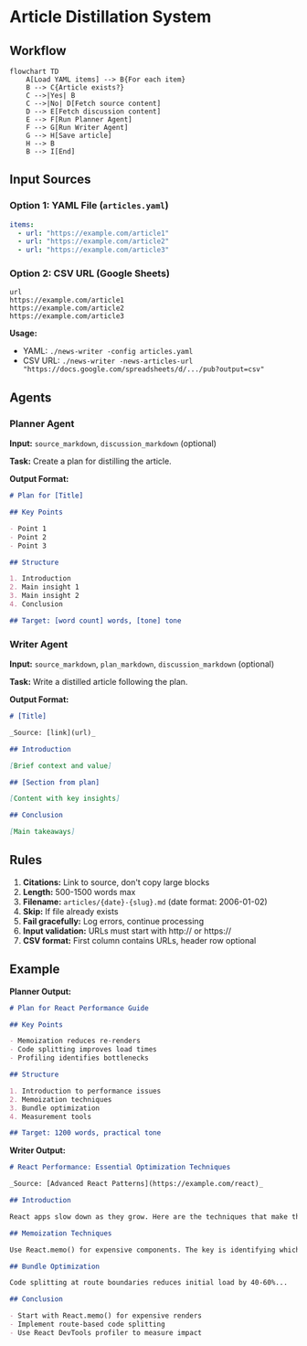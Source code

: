 # Article Distillation System

## Workflow

```mermaid
flowchart TD
    A[Load YAML items] --> B{For each item}
    B --> C{Article exists?}
    C -->|Yes| B
    C -->|No| D[Fetch source content]
    D --> E[Fetch discussion content]
    E --> F[Run Planner Agent]
    F --> G[Run Writer Agent]
    G --> H[Save article]
    H --> B
    B --> I[End]
```

## Input Sources

### Option 1: YAML File (`articles.yaml`)

```yaml
items:
  - url: "https://example.com/article1"
  - url: "https://example.com/article2"
  - url: "https://example.com/article3"
```

### Option 2: CSV URL (Google Sheets)

```csv
url
https://example.com/article1
https://example.com/article2
https://example.com/article3
```

**Usage:**
- YAML: `./news-writer -config articles.yaml`
- CSV URL: `./news-writer -news-articles-url "https://docs.google.com/spreadsheets/d/.../pub?output=csv"`

## Agents

### Planner Agent

**Input:** `source_markdown`, `discussion_markdown` (optional)

**Task:** Create a plan for distilling the article.

**Output Format:**

```markdown
# Plan for [Title]

## Key Points

- Point 1
- Point 2
- Point 3

## Structure

1. Introduction
2. Main insight 1
3. Main insight 2
4. Conclusion

## Target: [word count] words, [tone] tone
```

### Writer Agent

**Input:** `source_markdown`, `plan_markdown`, `discussion_markdown` (optional)

**Task:** Write a distilled article following the plan.

**Output Format:**

```markdown
# [Title]

_Source: [link](url)_

## Introduction

[Brief context and value]

## [Section from plan]

[Content with key insights]

## Conclusion

[Main takeaways]
```

## Rules

1. **Citations:** Link to source, don't copy large blocks
2. **Length:** 500-1500 words max
3. **Filename:** `articles/{date}-{slug}.md` (date format: 2006-01-02)
4. **Skip:** If file already exists
5. **Fail gracefully:** Log errors, continue processing
6. **Input validation:** URLs must start with http:// or https://
7. **CSV format:** First column contains URLs, header row optional

## Example

**Planner Output:**

```markdown
# Plan for React Performance Guide

## Key Points

- Memoization reduces re-renders
- Code splitting improves load times
- Profiling identifies bottlenecks

## Structure

1. Introduction to performance issues
2. Memoization techniques
3. Bundle optimization
4. Measurement tools

## Target: 1200 words, practical tone
```

**Writer Output:**

```markdown
# React Performance: Essential Optimization Techniques

_Source: [Advanced React Patterns](https://example.com/react)_

## Introduction

React apps slow down as they grow. Here are the techniques that make the biggest impact.

## Memoization Techniques

Use React.memo() for expensive components. The key is identifying which components actually benefit...

## Bundle Optimization

Code splitting at route boundaries reduces initial load by 40-60%...

## Conclusion

- Start with React.memo() for expensive renders
- Implement route-based code splitting
- Use React DevTools profiler to measure impact
```
